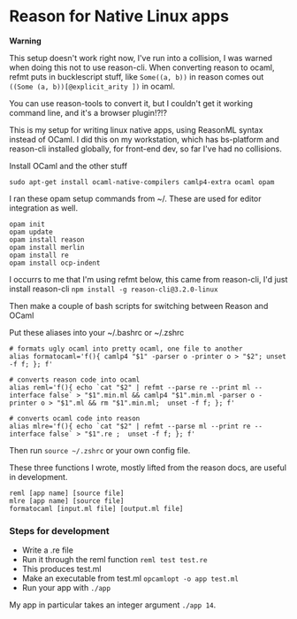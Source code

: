 # Reason for Native Linux apps

**Warning**

This setup doesn't work right now, I've run into a collision, I was warned when doing this not to use reason-cli. When converting reason to ocaml, refmt puts in bucklescript stuff, like ```Some((a, b))``` in reason comes out ```((Some (a, b))[@explicit_arity ])``` in ocaml.

You can use reason-tools to convert it, but I couldn't get it working command line, and it's a browser plugin!?!?

This is my setup for writing linux native apps, using ReasonML syntax instead of OCaml. I did this on my workstation, which has bs-platform and reason-cli installed globally, for front-end dev, so far I've had no collisions.

Install OCaml and the other stuff

```
sudo apt-get install ocaml-native-compilers camlp4-extra ocaml opam
```

I ran these opam setup commands from ~/. These are used for editor integration as well.

```
opam init
opam update
opam install reason
opam install merlin
opam install re
opam install ocp-indent
```

I occurrs to me that I'm using refmt below, this came from reason-cli, I'd just install reason-cli ```npm install -g reason-cli@3.2.0-linux```

Then make a couple of bash scripts for switching between Reason and OCaml

Put these aliases into your ~/.bashrc or ~/.zshrc

```
# formats ugly ocaml into pretty ocaml, one file to another
alias formatocaml='f(){ camlp4 "$1" -parser o -printer o > "$2"; unset -f f; }; f'

# converts reason code into ocaml
alias reml='f(){ echo `cat "$2" | refmt --parse re --print ml --interface false` > "$1".min.ml && camlp4 "$1".min.ml -parser o -printer o > "$1".ml && rm "$1".min.ml;  unset -f f; }; f'

# converts ocaml code into reason
alias mlre='f(){ echo `cat "$2" | refmt --parse ml --print re --interface false` > "$1".re ;  unset -f f; }; f'
```

Then run ```source ~/.zshrc``` or your own config file.

These three functions I wrote, mostly lifted from the reason docs, are useful in development.

```
reml [app name] [source file]
mlre [app name] [source file]
formatocaml [input.ml file] [output.ml file]
```

### Steps for development

- Write a .re file
- Run it through the reml function ```reml test test.re```
- This produces test.ml
- Make an executable from test.ml ```opcamlopt -o app test.ml```
- Run your app with ```./app```


My app in particular takes an integer argument ```./app 14```.
